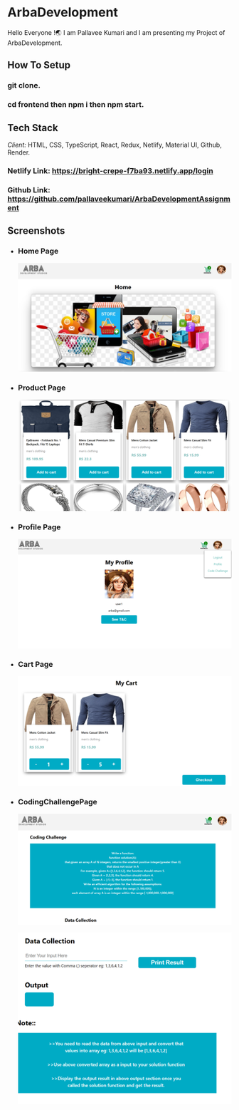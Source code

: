 
# ArbaDevelopment

Hello Everyone !🌏 I am Pallavee Kumari and I am presenting my Project of ArbaDevelopment.

## How To Setup
   ### git clone.
   ### cd frontend then npm i then npm start.

 ## Tech Stack

*Client:* HTML, CSS, TypeScript, React, Redux, Netlify, Material UI, Github, Render.



### Netlify Link: https://bright-crepe-f7ba93.netlify.app/login

### Github Link: https://github.com/pallaveekumari/ArbaDevelopmentAssignment

## Screenshots

- ### Home Page

  ![App Screenshot](https://github.com/pallaveekumari/ArbaDevelopmentAssignment/blob/master/src/Screenshots/HomePage.png?raw=true?raw=true?raw=true)

- ### Product Page

  ![App Screenshot](https://github.com/pallaveekumari/ArbaDevelopmentAssignment/blob/master/src/Screenshots/ProductPage.png?raw=true?raw=true?raw=true)

- ### Profile Page

  ![App Screenshot](https://github.com/pallaveekumari/ArbaDevelopmentAssignment/blob/master/src/Screenshots/Profilepage.png?raw=true?raw=true?raw=true?raw=true)

- ### Cart Page

  ![App Screenshot](https://github.com/pallaveekumari/ArbaDevelopmentAssignment/blob/master/src/Screenshots/CartPage.png?raw=true?raw=true?raw=true?raw=true?raw=true)
  
- ### CodingChallengePage

  ![App Screenshot](https://github.com/pallaveekumari/ArbaDevelopmentAssignment/blob/master/src/Screenshots/CodingChallengepage.png?raw=true?raw=true?raw=true?raw=true?raw=true)

  ![App Screenshot](https://github.com/pallaveekumari/ArbaDevelopmentAssignment/blob/master/src/Screenshots/CodingChallengPage.png?raw=true?raw=true?raw=true?raw=true?raw=true)

